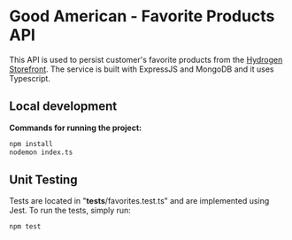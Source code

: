 # Good American - Favorite Products API

This API is used to persist customer's favorite products from the [Hydrogen Storefront](https://github.com/jvegalo/hydrogen-certification). The service is built with ExpressJS and MongoDB and it uses Typescript.

## Local development

**Commands for running the project:**

```bash
npm install
nodemon index.ts
```

## Unit Testing

Tests are located in "__tests__/favorites.test.ts" and are implemented using Jest. 
To run the tests, simply run:

```bash
npm test
```
